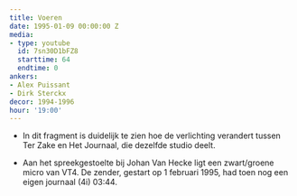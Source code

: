 ```yaml
---
title: Voeren
date: 1995-01-09 00:00:00 Z
media:
- type: youtube
  id: 7sn30D1bFZ8
  starttime: 64
  endtime: 0
ankers:
- Alex Puissant
- Dirk Sterckx
decor: 1994-1996
hour: '19:00'
---
```


* In dit fragment is duidelijk te zien hoe de verlichting verandert tussen Ter Zake en Het Journaal, die dezelfde studio deelt.

* Aan het spreekgestoelte bij Johan Van Hecke ligt een zwart/groene micro van VT4. De zender, gestart op 1 februari 1995, had toen nog een eigen journaal (4i) <span class="moment-inline seek" data-sec="223">03:44</span>.
